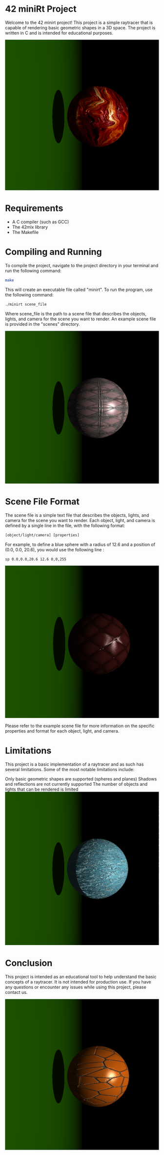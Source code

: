 # 42 miniRt Project
Welcome to the 42 minirt project! This project is a simple raytracer that is capable of rendering basic geometric shapes in a 3D space. The project is written in C and is intended for educational purposes.

![Screenshot](img/sun.png)

# Requirements
- A C compiler (such as GCC)
- The 42mlx library
- The Makefile

# Compiling and Running

To compile the project, navigate to the project directory in your terminal and run the following command:
```bash
make
```
This will create an executable file called "minirt". To run the program, use the following command:
```bash
./minirt scene_file
```
Where scene_file is the path to a scene file that describes the objects, lights, and camera for the scene you want to render. An example scene file is provided in the "scenes" directory.

![Screenshot](img/Metal.png)

# Scene File Format
The scene file is a simple text file that describes the objects, lights, and camera for the scene you want to render.
Each object, light, and camera is defined by a single line in the file, with the following format:

```txt
[object/light/camera] [properties]
```

For example, to define a blue sphere with a radius of 12.6 and a position of (0.0, 0.0, 20.6), you would use the following line :

```txt
sp 0.0,0.0,20.6 12.6 0,0,255
```

![Screenshot](img/leather.png)

Please refer to the example scene file for more information on the specific properties and format for each object, light, and camera.

# Limitations

This project is a basic implementation of a raytracer and as such has several limitations. Some of the most notable limitations include:

Only basic geometric shapes are supported (spheres and planes)
Shadows and reflections are not currently supported
The number of objects and lights that can be rendered is limited
![Screenshot](img/Water.png)
# Conclusion

This project is intended as an educational tool to help understand the basic concepts of a raytracer. It is not intended for production use.
If you have any questions or encounter any issues while using this project, please contact us.

![Screenshot](img/M&M.png)
